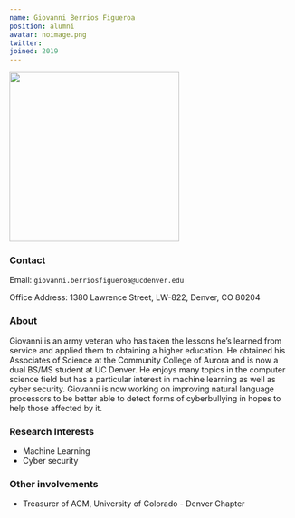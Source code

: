 ```yaml
---
name: Giovanni Berrios Figueroa 
position: alumni
avatar: noimage.png
twitter:
joined: 2019
---
```


<img width="300" src="{{site.baseurl}}/images/people/{{page.avatar}}" data-action="zoom">

### Contact

Email: `giovanni.berriosfigueroa@ucdenver.edu`<br>

Office Address: 1380 Lawrence Street, LW-822, Denver, CO 80204<br>

### About
Giovanni is an army veteran who has taken the lessons he’s learned from service and applied them to obtaining a higher education. He obtained his Associates of Science at the Community College of Aurora and is now a dual BS/MS student at UC Denver. He enjoys many topics in the computer science field but has a particular interest in machine learning as well as cyber security. Giovanni is now working on improving natural language processors to be better able to detect forms of cyberbullying in hopes to help those affected by it.

### Research Interests 
- Machine Learning
- Cyber security

### Other involvements
- Treasurer of ACM, University of Colorado - Denver Chapter

